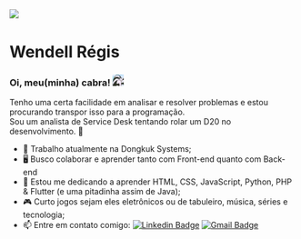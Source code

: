 <img width="auto" src="https://github.com/tgmarinho/tgmarinho/blob/master/banner.png">

# Wendell Régis

### Oi, meu(minha) cabra! <img width="20px" height="20px" src="https://github.com/tourianr/arquivo-api-upload/blob/master/9fudkPrt_400x400.jpg">
Tenho uma certa facilidade em analisar e resolver problemas e estou procurando transpor isso para a programação.<br>
Sou um analista de Service Desk tentando rolar um D20 no desenvolvimento. 🎲

- 🔭 Trabalho atualmente na Dongkuk Systems;
- 🖥️ Busco colaborar e aprender tanto com Front-end quanto com Back-end
- 🌱 Estou me dedicando a aprender HTML, CSS, JavaScript, Python, PHP & Flutter (e uma pitadinha assim de Java);
- 🎮 Curto jogos sejam eles eletrônicos ou de tabuleiro, música, séries e tecnologia;
- 📫 Entre em contato comigo: [![Linkedin Badge](https://img.shields.io/badge/-Wendell_Regis-blue?style=flat&logo=Linkedin&logoColor=white&link=https://www.linkedin.com/in/tourian/)](https://www.linkedin.com/in/tourian/)
[![Gmail Badge](https://img.shields.io/badge/-rwendell.regis@gmail.com-c14438?style=flat&logo=Gmail&logoColor=white&link=mailto:rwendell.regis@gmail.com)](mailto:rwendell.regis@gmail.com)
